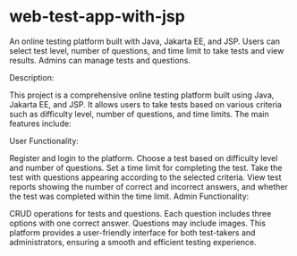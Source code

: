 # web-test-app-with-jsp
An online testing platform built with Java, Jakarta EE, and JSP. Users can select test level, number of questions, and time limit to take tests and view results. Admins can manage tests and questions.


Description:

This project is a comprehensive online testing platform built using Java, Jakarta EE, and JSP. It allows users to take tests based on various criteria such as difficulty level, number of questions, and time limits. The main features include:

User Functionality:

Register and login to the platform.
Choose a test based on difficulty level and number of questions.
Set a time limit for completing the test.
Take the test with questions appearing according to the selected criteria.
View test reports showing the number of correct and incorrect answers, and whether the test was completed within the time limit.
Admin Functionality:

CRUD operations for tests and questions.
Each question includes three options with one correct answer.
Questions may include images.
This platform provides a user-friendly interface for both test-takers and administrators, ensuring a smooth and efficient testing experience.
